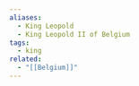```yaml
---
aliases:
  - King Leopold
  - King Leopold II of Belgium
tags:
  - king
related:
  - "[[Belgium]]"
---
```

